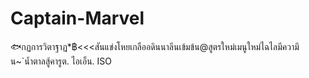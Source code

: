 # Captain-Marvel
🐟กฏการวิตาฐาฏ*฿&lt;&lt;&lt;สันแข่งโหยเกลืออดินนาลีนเข้มข้น@สูตรใหม่เมนูใหม่ไฉไลมีความึน~`น้ำตาลสู้คารูต. ไอเอ็น. ISO
